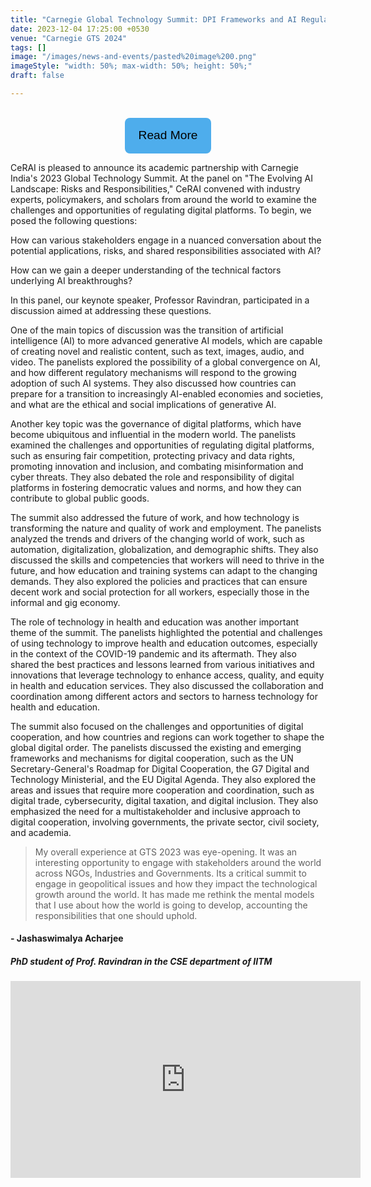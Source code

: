 ```yaml
---
title: "Carnegie Global Technology Summit: DPI Frameworks and AI Regulation"
date: 2023-12-04 17:25:00 +0530
venue: "Carnegie GTS 2024"
tags: []
image: "/images/news-and-events/pasted%20image%200.png"
imageStyle: "width: 50%; max-width: 50%; height: 50%;"
draft: false

---
```

<br>

<style>

.button-box
{
  text-align:center;
}

.link-button
{
  padding: .6rem 1.2rem;
  line-height: 2.1rem;
  font-size: 1.2rem;
  color: #000;
  border: 2px solid transparent;
  border-radius: .5rem;
  text-decoration: none;
  transition: all .3s ease-in;
  background-color: #4eadec !important;
}
    .link-button .button_text {
        text-decoration: none; 
        color: black; 
    }
</style>

<div class="button-box">
<button class="link-button">
<a class="button_text" href="https://carnegieindia.org/specialprojects/globaltechnologysummit">Read More</a>
</button>
</div>


CeRAI is pleased to announce its academic partnership with Carnegie India's 2023 Global Technology Summit. At the panel on "The Evolving AI Landscape: Risks and Responsibilities," CeRAI convened with industry experts, policymakers, and scholars from around the world to examine the challenges and opportunities of regulating digital platforms. To begin, we posed the following questions:

How can various stakeholders engage in a nuanced conversation about the potential applications, risks, and shared responsibilities associated with AI?

How can we gain a deeper understanding of the technical factors underlying AI breakthroughs?

In this panel, our keynote speaker, Professor Ravindran, participated in a discussion aimed at addressing these questions.

One of the main topics of discussion was the transition of artificial intelligence (AI) to more advanced generative AI models, which are capable of creating novel and realistic content, such as text, images, audio, and video. The panelists explored the possibility of a global convergence on AI, and how different regulatory mechanisms will respond to the growing adoption of such AI systems. They also discussed how countries can prepare for a transition to increasingly AI-enabled economies and societies, and what are the ethical and social implications of generative AI.

Another key topic was the governance of digital platforms, which have become ubiquitous and influential in the modern world. The panelists examined the challenges and opportunities of regulating digital platforms, such as ensuring fair competition, protecting privacy and data rights, promoting innovation and inclusion, and combating misinformation and cyber threats. They also debated the role and responsibility of digital platforms in fostering democratic values and norms, and how they can contribute to global public goods.

The summit also addressed the future of work, and how technology is transforming the nature and quality of work and employment. The panelists analyzed the trends and drivers of the changing world of work, such as automation, digitalization, globalization, and demographic shifts. They also discussed the skills and competencies that workers will need to thrive in the future, and how education and training systems can adapt to the changing demands. They also explored the policies and practices that can ensure decent work and social protection for all workers, especially those in the informal and gig economy.

The role of technology in health and education was another important theme of the summit. The panelists highlighted the potential and challenges of using technology to improve health and education outcomes, especially in the context of the COVID-19 pandemic and its aftermath. They also shared the best practices and lessons learned from various initiatives and innovations that leverage technology to enhance access, quality, and equity in health and education services. They also discussed the collaboration and coordination among different actors and sectors to harness technology for health and education.

The summit also focused on the challenges and opportunities of digital cooperation, and how countries and regions can work together to shape the global digital order. The panelists discussed the existing and emerging frameworks and mechanisms for digital cooperation, such as the UN Secretary-General's Roadmap for Digital Cooperation, the G7 Digital and Technology Ministerial, and the EU Digital Agenda. They also explored the areas and issues that require more cooperation and coordination, such as digital trade, cybersecurity, digital taxation, and digital inclusion. They also emphasized the need for a multistakeholder and inclusive approach to digital cooperation, involving governments, the private sector, civil society, and academia.


<div class="container overflow-hidden">
    <div class="row gy-4 gy-md-0 gx-xxl-5">
      <div class="col-12 col-md-2s">
        <div class="card border-0 border-bottom border-primary shadow-sm">
          <div class="card-body p-4 p-xxl-5">
                <div class="bsb-ratings text-warning mb-3" data-bsb-star="5" data-bsb-star-off="0"></div>
                <blockquote class="bsb-blockquote-icon mb-4">My overall experience at GTS 2023 was eye-opening. It was an interesting opportunity to engage with stakeholders around the world across NGOs, Industries and Governments. Its a critical summit to engage in geopolitical issues and how they impact the technological growth around the world. It has made me rethink the mental models that I use about how the world is going to develop, accounting the responsibilities that one should uphold.</blockquote>
                <h4 class="mb-2">- Jashaswimalya Acharjee</h4>
                <h5 class="fs-6 text-secondary mb-0">PhD student of Prof. Ravindran  in the CSE department of IITM</h5>
          </div>
        </div>
      </div>
<div style="margin: auto;">
    <iframe width="560" height="315" src="https://www.youtube.com/embed/SQTRporjNQ0" frameborder="0" allowfullscreen></iframe>
</div>


